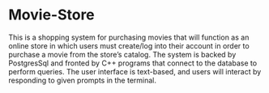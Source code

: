 # Movie-Store

This is a shopping system for purchasing movies that will function as an online store in which users must create/log into their account in order to purchase a movie from the store’s catalog. The system is backed by PostgresSql and fronted by C++ programs that connect to the database to perform queries. The user interface is text-based, and users will interact by responding to given prompts in the terminal.
